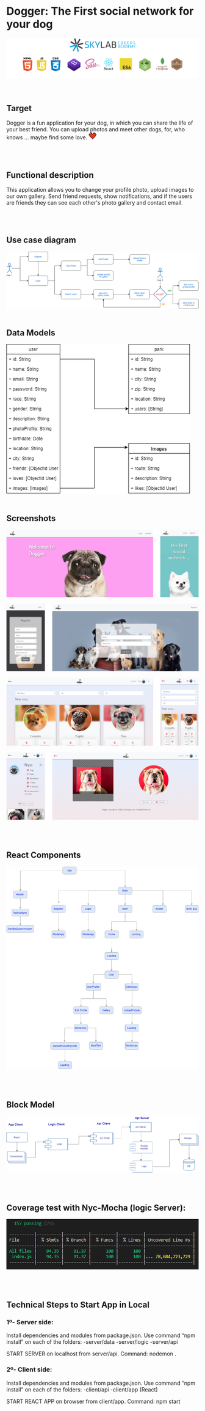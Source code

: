 # Dogger: The First social network for your dog

![Tecnologies](doc/images/tecnologies.png)          
<br/><br/>
## Target
Dogger is a fun application for your dog, in which you can share the life of your best friend. You can upload photos and meet other dogs, for, who knows ... maybe find some love.
 ![Heart](doc/images/heart-icon.png)

<br/><br/>
 ## Functional description
This application allows you to change your profile photo, upload images to our own gallery. Send friend requests, show notifications, and if the users are friends they can see each other's photo gallery and contact email.

<br/><br/>
## Use case diagram

 ![use-case](doc/images/uml-use-case-diagram.png)
<br/><br/>
## Data Models

 ![db-diagram](doc/images/db-diagram.png)
<br/><br/>
 ## Screenshots

 ![db-diagram](doc/images/screenshots/screenshot1.png)

 ![db-diagram](doc/images/screenshots/screenshot2.png)

 ![db-diagram](doc/images/screenshots/screenshot3.png)
  
 ![db-diagram](doc/images/screenshots/screenshot4.png)


<br/><br/>
 ## React Components

 ![components-react](doc/images/components-react.png)  
 

<br/><br/>
 ## Block Model

 ![block-diagram](doc/images/block-diagram.png)

<br/><br/>
## Coverage test with Nyc-Mocha (logic Server):

![nyc-mocha](doc/images/nyc-mocha.png)

<br/><br/>
## Technical Steps to Start App in Local

### 1º- Server side: 

Install dependencies and modules from package.json. Use command “npm install” on each of the folders:
   -server/data
   -server/logic
   -server/api

START SERVER on localhost from server/api. Command: nodemon .

### 2º- Client side:

Install dependencies and modules from package.json. Use command “npm install” on each of the folders:
   -client/api
   -client/app (React)

START REACT APP on browser from client/app. Command: npm start
  